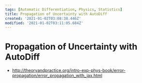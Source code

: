 ```yaml
---
tags: [Automatic Differentiation, Physics, Statistics]
title: Propagation of Uncertainty with AutoDiff
created: '2021-01-02T03:08:38.446Z'
modified: '2021-01-02T03:11:05.684Z'
---
```


# Propagation of Uncertainty with AutoDiff

* http://theoryandpractice.org/intro-exp-phys-book/error-propagation/error_propagation_with_jax.html

